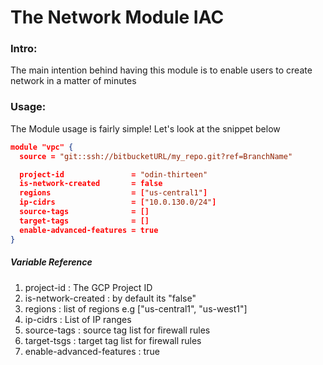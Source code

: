 # The Network Module IAC

### Intro:
The main intention behind having this module is to enable users to create network in a matter of minutes

### Usage:
The Module usage is fairly simple! Let's look at the snippet below

```json
module "vpc" {
  source = "git::ssh://bitbucketURL/my_repo.git?ref=BranchName"

  project-id               = "odin-thirteen"
  is-network-created       = false
  regions                  = ["us-central1"]
  ip-cidrs                 = ["10.0.130.0/24"]
  source-tags              = []
  target-tags              = []
  enable-advanced-features = true
}
```
##### Variable Reference
1. project-id : The GCP Project ID
2. is-network-created : by default its "false" 
3. regions : list of regions e.g ["us-central1", "us-west1"]
4. ip-cidrs : List of IP ranges
5. source-tags : source tag list for firewall rules
6. target-tsgs : target tag list for firewall rules
7. enable-advanced-features : true
